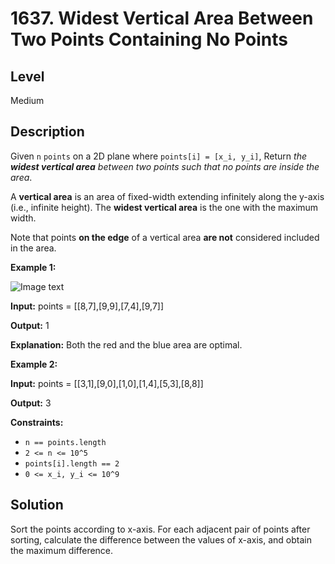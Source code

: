 # 1637. Widest Vertical Area Between Two Points Containing No Points
## Level
Medium

## Description
Given `n` `points` on a 2D plane where `points[i] = [x_i, y_i]`, Return *the **widest vertical area** between two points such that no points are inside the area*.

A **vertical area** is an area of fixed-width extending infinitely along the y-axis (i.e., infinite height). The **widest vertical area** is the one with the maximum width.

Note that points **on the edge** of a vertical area **are not** considered included in the area.

**Example 1:**

![Image text](https://assets.leetcode.com/uploads/2020/09/19/points3.png)

**Input:** points = [[8,7],[9,9],[7,4],[9,7]]

**Output:** 1

**Explanation:** Both the red and the blue area are optimal.

**Example 2:**

**Input:** points = [[3,1],[9,0],[1,0],[1,4],[5,3],[8,8]]

**Output:** 3

**Constraints:**

* `n == points.length`
* `2 <= n <= 10^5`
* `points[i].length == 2`
* `0 <= x_i, y_i <= 10^9`

## Solution
Sort the points according to x-axis. For each adjacent pair of points after sorting, calculate the difference between the values of x-axis, and obtain the maximum difference.
